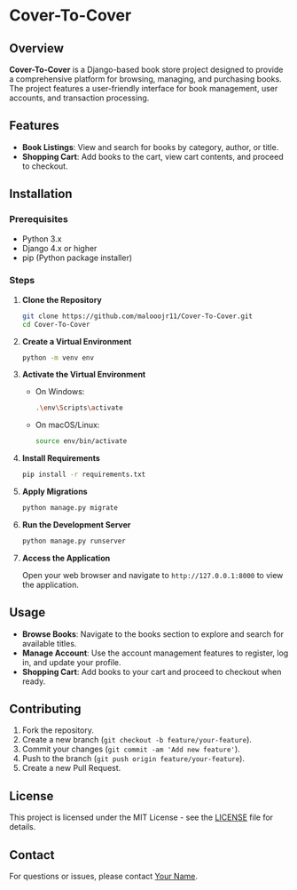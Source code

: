 # Cover-To-Cover

## Overview
**Cover-To-Cover** is a Django-based book store project designed to provide a comprehensive platform for browsing, managing, and purchasing books. The project features a user-friendly interface for book management, user accounts, and transaction processing.

## Features
- **Book Listings**: View and search for books by category, author, or title.
- **Shopping Cart**: Add books to the cart, view cart contents, and proceed to checkout.

## Installation

### Prerequisites
- Python 3.x
- Django 4.x or higher
- pip (Python package installer)

### Steps

1. **Clone the Repository**

    ```bash
    git clone https://github.com/malooojr11/Cover-To-Cover.git
    cd Cover-To-Cover
    ```

2. **Create a Virtual Environment**

    ```bash
    python -m venv env
    ```

3. **Activate the Virtual Environment**

    - On Windows:

        ```bash
        .\env\Scripts\activate
        ```

    - On macOS/Linux:

        ```bash
        source env/bin/activate
        ```

4. **Install Requirements**

    ```bash
    pip install -r requirements.txt
    ```

5. **Apply Migrations**

    ```bash
    python manage.py migrate
    ```

6. **Run the Development Server**

    ```bash
    python manage.py runserver
    ```

7. **Access the Application**

    Open your web browser and navigate to `http://127.0.0.1:8000` to view the application.

## Usage
- **Browse Books**: Navigate to the books section to explore and search for available titles.
- **Manage Account**: Use the account management features to register, log in, and update your profile.
- **Shopping Cart**: Add books to your cart and proceed to checkout when ready.

## Contributing
1. Fork the repository.
2. Create a new branch (`git checkout -b feature/your-feature`).
3. Commit your changes (`git commit -am 'Add new feature'`).
4. Push to the branch (`git push origin feature/your-feature`).
5. Create a new Pull Request.

## License
This project is licensed under the MIT License - see the [LICENSE](LICENSE) file for details.

## Contact
For questions or issues, please contact [Your Name](mailto:your.email@example.com).


